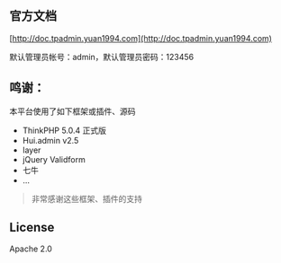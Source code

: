 

## 官方文档
[http://doc.tpadmin.yuan1994.com](http://doc.tpadmin.yuan1994.com)


默认管理员帐号：admin，默认管理员密码：123456



## 鸣谢：
本平台使用了如下框架或插件、源码
* ThinkPHP 5.0.4 正式版
* Hui.admin v2.5 
* layer
* jQuery Validform
* 七牛
* ...

>非常感谢这些框架、插件的支持

## License
Apache 2.0